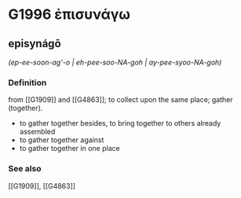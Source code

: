 # G1996 ἐπισυνάγω

## episynágō

_(ep-ee-soon-ag'-o | eh-pee-soo-NA-goh | ay-pee-syoo-NA-goh)_

### Definition

from [[G1909]] and [[G4863]]; to collect upon the same place; gather (together).

- to gather together besides, to bring together to others already assembled
- to gather together against
- to gather together in one place

### See also

[[G1909]], [[G4863]]

